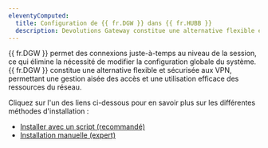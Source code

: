 ```yaml
---
eleventyComputed:
  title: Configuration de {{ fr.DGW }} dans {{ fr.HUBB }}
  description: Devolutions Gateway constitue une alternative flexible et sécurisée aux VPN, permettant une gestion aisée des accès et une utilisation efficace des ressources du réseau.
---
```

{{ fr.DGW }} permet des connexions juste-à-temps au niveau de la session, ce qui élimine la nécessité de modifier la configuration globale du système. {{ fr.DGW }} constitue une alternative flexible et sécurisée aux VPN, permettant une gestion aisée des accès et une utilisation efficace des ressources du réseau.  

Cliquez sur l'un des liens ci-dessous pour en savoir plus sur les différentes méthodes d'installation :  

* [Installer avec un script (recommandé)](/fr/hub/dgw/hub-business-configuration/install-script/) 
* [Installation manuelle (expert)](/fr/hub/dgw/hub-business-configuration/install-manually/) 